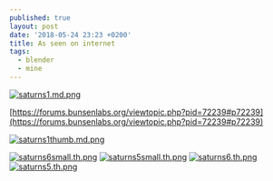 ```yaml
---
published: true
layout: post
date: '2018-05-24 23:23 +0200'
title: As seen on internet
tags:
  - blender
  - mine
---
```

[![saturns1.md.png](https://images.weserv.nl/?url=//cdn.scrot.moe/images/2018/05/24/saturns1.md.png)](https://images.weserv.nl/?url=//cdn.scrot.moe/images/2018/05/24/saturns1.png)

[https://forums.bunsenlabs.org/viewtopic.php?pid=72239#p72239](https://forums.bunsenlabs.org/viewtopic.php?pid=72239#p72239)

[![saturns1thumb.md.png](https://images.weserv.nl/?url=//cdn.scrot.moe/images/2018/05/28/saturns1thumb.md.png)](https://images.weserv.nl/?url=//cdn.scrot.moe/images/2018/05/28/saturns1thumb.png)

[![saturns6small.th.png](https://images.weserv.nl/?url=//cdn.scrot.moe/images/2018/05/31/saturns6small.th.png)](https://scrot.moe/image/9jHon) [![saturns5small.th.png](https://images.weserv.nl/?url=//cdn.scrot.moe/images/2018/05/31/saturns5small.th.png)](https://scrot.moe/image/9jpzQ) [![saturns6.th.png](https://images.weserv.nl/?url=//cdn.scrot.moe/images/2018/05/31/saturns6.th.png)](https://scrot.moe/image/9jlWe) [![saturns5.th.png](https://images.weserv.nl/?url=//cdn.scrot.moe/images/2018/05/31/saturns5.th.png)](https://scrot.moe/image/9jA2u)
